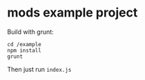 mods example project
====
Build with grunt:
```
cd /example
npm install
grunt
```

Then just run `index.js`
